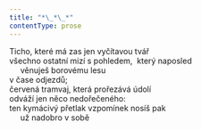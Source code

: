 ```yaml
---
title: "*\_*\_*"
contentType: prose
---
```


Ticho, které má zas jen vyčítavou tvář  
všechno ostatní mizí s pohledem,  který naposled  
     věnuješ borovému lesu  
v čase odjezdů;  
červená tramvaj, která prořezává údolí  
odváží jen něco nedořečeného:  
ten kymácivý přetlak vzpomínek nosíš pak  
     už nadobro v sobě
